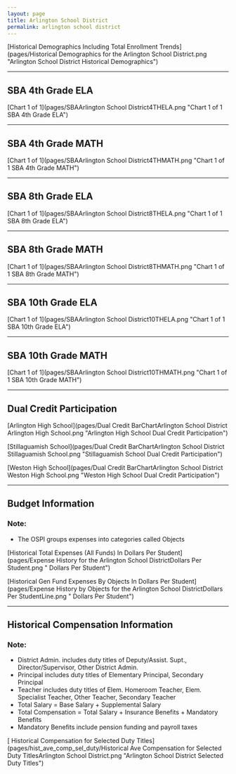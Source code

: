 ```yaml
---
layout: page
title: Arlington School District
permalink: arlington school district
---
```



[Historical Demographics Including Total Enrollment Trends](pages/Historical Demographics for the Arlington School District.png "Arlington School District Historical Demographics")

___

## SBA 4th Grade ELA

[Chart 1 of 1](pages/SBAArlington School District4THELA.png "Chart 1 of 1 SBA 4th Grade ELA")


___

## SBA 4th Grade MATH

[Chart 1 of 1](pages/SBAArlington School District4THMATH.png "Chart 1 of 1 SBA 4th Grade MATH")


___

## SBA 8th Grade ELA

[Chart 1 of 1](pages/SBAArlington School District8THELA.png "Chart 1 of 1 SBA 8th Grade ELA")


___

## SBA 8th Grade MATH

[Chart 1 of 1](pages/SBAArlington School District8THMATH.png "Chart 1 of 1 SBA 8th Grade MATH")


___

## SBA 10th Grade ELA

[Chart 1 of 1](pages/SBAArlington School District10THELA.png "Chart 1 of 1 SBA 10th Grade ELA")


___

## SBA 10th Grade MATH

[Chart 1 of 1](pages/SBAArlington School District10THMATH.png "Chart 1 of 1 SBA 10th Grade MATH")


___

## Dual Credit Participation

[Arlington High School](pages/Dual Credit BarChartArlington School District Arlington High School.png "Arlington High School Dual Credit Participation")

[Stillaguamish School](pages/Dual Credit BarChartArlington School District Stillaguamish School.png "Stillaguamish School Dual Credit Participation")

[Weston High School](pages/Dual Credit BarChartArlington School District Weston High School.png "Weston High School Dual Credit Participation")


___

## Budget Information
### Note:
- The OSPI groups expenses into categories called Objects

[Historical Total Expenses (All Funds) In Dollars Per Student](pages/Expense History for the Arlington School DistrictDollars Per Student.png " Dollars Per Student")

[Historical Gen Fund Expenses By Objects In Dollars Per Student](pages/Expense History by Objects for the Arlington School DistrictDollars Per StudentLine.png " Dollars Per Student")


___

## Historical Compensation Information
### Note:
- District Admin. includes duty titles of Deputy/Assist. Supt., Director/Supervisor, Other District Admin.
- Principal includes duty titles of Elementary Principal, Secondary Principal
- Teacher includes duty titles of Elem. Homeroom Teacher, Elem. Specialist Teacher, Other Teacher, Secondary Teacher
- Total Salary = Base Salary + Supplemental Salary
- Total Compensation = Total Salary + Insurance Benefits + Mandatory Benefits
- Mandatory Benefits include pension funding and payroll taxes

[ Historical Compensation for Selected Duty Titles](pages/hist_ave_comp_sel_duty/Historical Ave Compensation for Selected Duty TitlesArlington School District.png "Arlington School District Selected Duty Titles")

